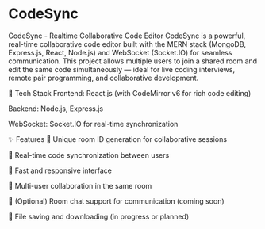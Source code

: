 # CodeSync

CodeSync - Realtime Collaborative Code Editor
CodeSync is a powerful, real-time collaborative code editor built with the MERN stack (MongoDB, Express.js, React, Node.js) and WebSocket (Socket.IO) for seamless communication. This project allows multiple users to join a shared room and edit the same code simultaneously — ideal for live coding interviews, remote pair programming, and collaborative development.

🔧 Tech Stack
Frontend: React.js (with CodeMirror v6 for rich code editing)

Backend: Node.js, Express.js

WebSocket: Socket.IO for real-time synchronization

✨ Features
🔗 Unique room ID generation for collaborative sessions

📝 Real-time code synchronization between users

🚀 Fast and responsive interface

👥 Multi-user collaboration in the same room

💬 (Optional) Room chat support for communication (coming soon)

💾 File saving and downloading (in progress or planned)
